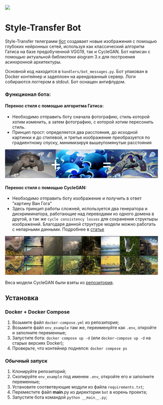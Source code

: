 [<img src="https://img.shields.io/badge/Telegram-%40StyleTransferPicBot-blue">](https://t.me/StyleTransferPicBot)

# Style-Transfer Bot
   Style-Transfer телеграмм [бот](https://t.me/StyleTransferPicBot) создавает новые изображения с помощью глубоких нейронных сетей, используя как классический алгоритм Гатиса на базе предобученной VGG19, так и CycleGAN. Бот написан с помощью актуальной библиотеки aiogram 3.x для построения асинхронной архитектуры.                                             
                                                                                                                                                                                                                        
Основной код находится в `handlers/bot_messages.py`. Бот упакован в Docker контейнер и задеплоен на арендованный сервер. Логи собираются логгером в stdout. Бот оснащен антифлудом.

### Функционал бота:
#### Перенос стиля с помощью алгоритма Гатиса:
  * Необходимо отправить боту сначала фотографию, стиль которой хотим изменить, а затем фотографию, с которой хотим пересонить стиль.
  * Принцип прост: определяется два расстояния, до исходной картинки и до стилевой, и третье изображение преобразуется по градиентному спуску, минимизируя вышеупомянутые расстояния

<p align="center">
  <img src="screenshots/transfer.png" width="650" alt="Ray Image">
</p>

#### Перенос стиля с помощью CycleGAN:
  * Необходимо отправить боту изображение и получить в ответ "картину Ван Гога"
  * Здесь принцип работы сложней, используется два генератора и дискриминатора, работающие над переводами из одного домена в другой, а так же `cycle consistency losses` для сохранения структыры изображений. Благодаря данной структуре модели можно работать с непарными данными. Подробнее в [статье](https://arxiv.org/pdf/1703.10593)

<p align="center">
  <img src="screenshots/vangogh.png" width="650" alt="Ray Image">
</p>

Веса модели CycleGAN были взяты из [репозитория](https://github.com/bear96/cyclegan-vangogh/).
## Установка
### Docker + Docker Compose
1. Возьмите файл `docker-compose.yml` из репозитория;
2. Возьмите файл `env_example` там же, переименуйте как `.env`, откройте и заполните переменные;
3. Запустите бота: `docker compose up -d` (или `docker-compose up -d` на старых версиях Docker);
4. Проверьте, что контейнер поднялся: `docker compose ps`
### Обычный запуск 
1. Клонируйте репозиторий;
2. Скопируйте `env_example` под именем `.env`, откройте его и заполните переменные;
3. Установите соответвующие модули из файла `requirements.txt`;
4. Переместите файл __main__.py из директории `bot` в корень проекта;
5. Запустите бота командой `python __main__.py`;
